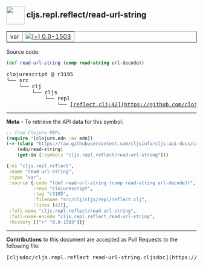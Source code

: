 ## <img width="48px" valign="middle" src="http://i.imgur.com/Hi20huC.png"> cljs.repl.reflect/read-url-string

 <table border="1">
<tr>

<td>var</td>
<td><a href="https://github.com/cljsinfo/cljs-api-docs/tree/0.0-1503"><img valign="middle" alt="[+] 0.0-1503" src="https://img.shields.io/badge/+-0.0--1503-lightgrey.svg"></a> </td>
</tr>
</table>






Source code:

```clj
(def read-url-string (comp read-string url-decode))
```

 <pre>
clojurescript @ r3195
└── src
    └── clj
        └── cljs
            └── repl
                └── <ins>[reflect.clj:42](https://github.com/clojure/clojurescript/blob/r3195/src/clj/cljs/repl/reflect.clj#L42)</ins>
</pre>


---

__Meta__ - To retrieve the API data for this symbol:

```clj
;; from Clojure REPL
(require '[clojure.edn :as edn])
(-> (slurp "https://raw.githubusercontent.com/cljsinfo/cljs-api-docs/catalog/cljs-api.edn")
    (edn/read-string)
    (get-in [:symbols "cljs.repl.reflect/read-url-string"]))
```

```clj
{:ns "cljs.repl.reflect",
 :name "read-url-string",
 :type "var",
 :source {:code "(def read-url-string (comp read-string url-decode))",
          :repo "clojurescript",
          :tag "r3195",
          :filename "src/clj/cljs/repl/reflect.clj",
          :lines [42]},
 :full-name "cljs.repl.reflect/read-url-string",
 :full-name-encode "cljs.repl.reflect_read-url-string",
 :history [["+" "0.0-1503"]]}

```

---

__Contributions__ to this document are accepted as Pull Requests to the following file:

 <pre>
[cljsdoc/cljs.repl.reflect_read-url-string.cljsdoc](https://github.com/cljsinfo/cljs-api-docs/blob/master/cljsdoc/cljs.repl.reflect_read-url-string.cljsdoc)
</pre>

